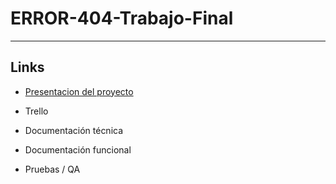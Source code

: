 # ERROR-404-Trabajo-Final

---

## Links

- [Presentacion del proyecto](https://www.canva.com/design/DAFuEnIx6ZQ/WqMlVRlpdpPYe6gUj71rOw/edit)

- Trello

- Documentación técnica

- Documentación funcional
  
- Pruebas / QA  

